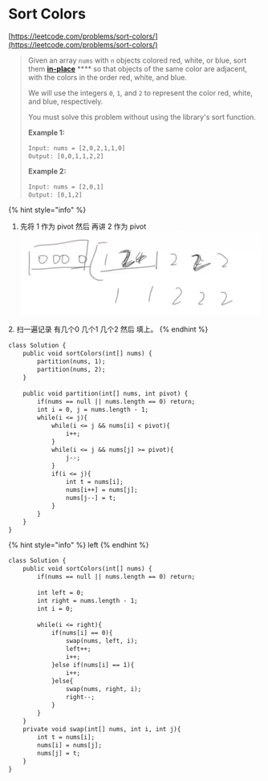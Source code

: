 # Sort Colors

[https://leetcode.com/problems/sort-colors/](https://leetcode.com/problems/sort-colors/)

> Given an array `nums` with `n` objects colored red, white, or blue, sort them [**in-place**](https://en.wikipedia.org/wiki/In-place\_algorithm) **** so that objects of the same color are adjacent, with the colors in the order red, white, and blue.
>
> We will use the integers `0`, `1`, and `2` to represent the color red, white, and blue, respectively.
>
> You must solve this problem without using the library's sort function.
>
> &#x20;
>
> **Example 1:**
>
> ```
> Input: nums = [2,0,2,1,1,0]
> Output: [0,0,1,1,2,2]
> ```
>
> **Example 2:**
>
> ```
> Input: nums = [2,0,1]
> Output: [0,1,2]
> ```

{% hint style="info" %}
1. 先将 1 作为 pivot 然后 再讲 2  作为 pivot\
   &#x20;![](<../.gitbook/assets/image (5).png>)

2\. 扫一遍记录 有几个0 几个1 几个2 然后 填上。
{% endhint %}

```
class Solution {
    public void sortColors(int[] nums) {
        partition(nums, 1);
        partition(nums, 2);
    }
    
    public void partition(int[] nums, int pivot) {
        if(nums == null || nums.length == 0) return;
        int i = 0, j = nums.length - 1;
        while(i <= j){
            while(i <= j && nums[i] < pivot){
                i++;
            }
            while(i <= j && nums[j] >= pivot){
                j--;
            }
            if(i <= j){
                int t = nums[i];
                nums[i++] = nums[j];
                nums[j--] = t;
            }
        }
    }
}
```

{% hint style="info" %}
left&#x20;
{% endhint %}

```
class Solution {
    public void sortColors(int[] nums) {
        if(nums == null || nums.length == 0) return;
        
        int left = 0;
        int right = nums.length - 1;
        int i = 0;
        
        while(i <= right){
            if(nums[i] == 0){
                swap(nums, left, i);
                left++;
                i++;
            }else if(nums[i] == 1){
                i++;
            }else{
                swap(nums, right, i);
                right--;
            }
        }
    }
    private void swap(int[] nums, int i, int j){
        int t = nums[i];
        nums[i] = nums[j];
        nums[j] = t;
    }
}
```
